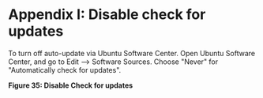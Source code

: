 # Appendix I: Disable check for updates

To turn off auto-update via Ubuntu Software Center. Open Ubuntu Software Center, and go to Edit --> Software Sources. Choose "Never" for "Automatically check for updates".



**Figure 35:  Disable Check for updates**
